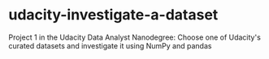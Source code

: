 # udacity-investigate-a-dataset
Project 1 in the Udacity Data Analyst Nanodegree: Choose one of Udacity's curated datasets and investigate it using NumPy and pandas
